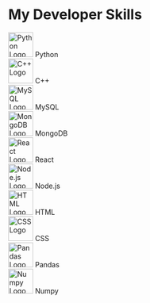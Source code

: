 <h1>My Developer Skills</h1>

<div class="python">
                <img src="https://upload.wikimedia.org/wikipedia/commons/c/c3/Python-logo-notext.svg" alt="Python Logo" width="50">
                Python
            </div>
            <div class="skill">
                <img src="https://upload.wikimedia.org/wikipedia/commons/1/18/C_Programming_Language.svg" alt="C++ Logo" width="50">
                C++
            </div>
            <div class="skill">
                <img src="https://upload.wikimedia.org/wikipedia/en/d/dd/MySQL_logo.svg" alt="MySQL Logo" width="50">
                MySQL
            </div>
            <div class="skill">
                <img src="https://1000logos.net/wp-content/uploads/2020/08/MongoDB-Logo.png" alt="MongoDB Logo" width="50">
                MongoDB
            </div>
            <div class="skill">
                <img src="https://upload.wikimedia.org/wikipedia/commons/a/a7/React-icon.svg" alt="React Logo" width="50">
                React
            </div>
            <div class="skill">
                <img src="https://upload.wikimedia.org/wikipedia/commons/d/d9/Node.js_logo.svg" alt="Node.js Logo" width="50">
                Node.js
            </div>
            <div class="skill">
                <img src="https://upload.wikimedia.org/wikipedia/commons/6/61/HTML5_logo_and_wordmark.svg" alt="HTML Logo" width="50">
                HTML
            </div>
            <div class="skill">
                <img src="https://upload.wikimedia.org/wikipedia/commons/d/d5/CSS3_logo_and_wordmark.svg" alt="CSS Logo" width="50">
                CSS
            </div>
            <div class="skill">
                <img src="https://upload.wikimedia.org/wikipedia/commons/e/ed/Pandas_logo.svg" alt="Pandas Logo" width="50">
                Pandas
            </div>
            <div class="skill">
                <img src="https://upload.wikimedia.org/wikipedia/commons/3/31/NumPy_logo_2020.svg" alt="Numpy Logo" width="50">
                Numpy
            </div>


